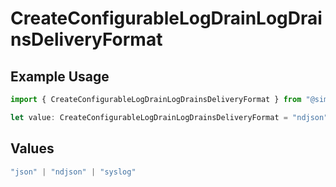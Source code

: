 # CreateConfigurableLogDrainLogDrainsDeliveryFormat

## Example Usage

```typescript
import { CreateConfigurableLogDrainLogDrainsDeliveryFormat } from "@simplesagar/vercel/models/createconfigurablelogdrainop.js";

let value: CreateConfigurableLogDrainLogDrainsDeliveryFormat = "ndjson";
```

## Values

```typescript
"json" | "ndjson" | "syslog"
```